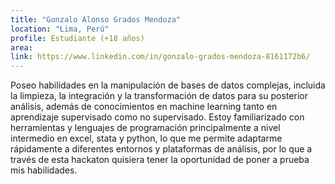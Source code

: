 ```yaml
---
title: "Gonzalo Alonso Grados Mendoza"
location: "Lima, Perú"
profile: Estudiante (+18 años)
area: 
link: https://www.linkedin.com/in/gonzalo-grados-mendoza-8161172b6/
---
```


Poseo habilidades en la manipulación de bases de datos complejas, incluida la limpieza, la integración y la transformación de datos para su posterior análisis, además de conocimientos en machine learning tanto en aprendizaje supervisado como no supervisado. Estoy familiarizado con herramientas y lenguajes de programación principalmente a nivel intermedio en excel, stata y python, lo que me permite adaptarme rápidamente a diferentes entornos y plataformas de análisis, por lo que a través de esta hackaton quisiera tener la oportunidad de poner a prueba mis habilidades.